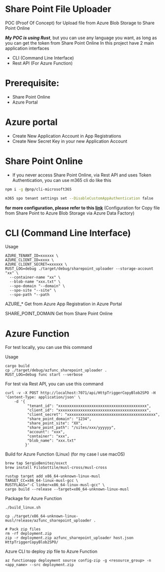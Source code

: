 # Share Point File Uploader

POC (Proof Of Concept) for Upload file from Azure Blob Storage to Share Point Online

**_My POC is using Rust_**, but you can use any language you want, as long as you can get the token from Share Point Online
In this project have 2 main application interfaces
- CLI (Command Line Interface)
- Rest API (For Azure Function)


# Prerequisite:
- Share Point Online
- Azure Portal

# Azure portal
- Create New Application Account in App Registrations
- Create New Secret Key in your new Application Account

# Share Point Online
- If you never access Share Point Online, via Rest API and uses Token Authentication, you can use m365 cli do like this
```bash
npm i -g @pnp/cli-microsoft365

m365 spo tenant settings set --DisableCustomAppAuthentication false
```


**for more configuration, please refer to this [link](https://www.syntera.ch/blog/2022/10/10/copy-files-from-sharepoint-to-blob-storage-using-azure-data-factory/)** (Configuration for Copy file from Share Point to Azure Blob Storage via Azure Data Factory)

# CLI (Command Line Interface) 
Usage
```
AZURE_TENANT_ID=xxxxxx \
AZURE_CLIENT_ID=xxxx \
AZURE_CLIENT_SECRET=xxxxxx \
RUST_LOG=debug ./target/debug/sharepoint_uploader --storage-account "xx" \
  --container-name "xx" \
  --blob-name "xxx.txt" \
  --spo-domain "--domain" \
  --spo-site "--site" \
  --spo-path "--path
```
AZURE_* Get from Azure App Registration in Azure Portal

SHARE_POINT_DOMAIN Get from Share Point Online


# Azure Function 
For test locally, you can use this command

Usage
```
cargo build
cp ./target/debug/azfunc_sharepoint_uploader .
RUST_LOG=debug func start --verbose
```

For test via Rest API, you can use this command
```
curl -v -X POST http://localhost:7071/api/HttpTriggerCopyBlob2SPO -H 'Content-Type: application/json' \
    -d '{
          "tenant_id": "xxxxxxxxxxxxxxxxxxxxxxxxxxxxxxxxxxxxxxxx",
          "client_id": "xxxxxxxxxxxxxxxxxxxxxxxxxxxxxxxxxxxxxxxx",
          "client_secret": "xxxxxxxxxxxxxxxxxxxxxxxxxxxxxxxxxxxxxxxx",
          "share_point_domain": "1234",
          "share_point_site": "XX",
          "share_point_path": "/sites/xxx/yyyyyy",
          "account": "xxx",
          "container": "xxx",
          "blob_name": "xxx.txt"
         }'
``` 
Build for Azure Function (Linux) (for my case I use macOS)
```
brew tap SergioBenitez/osxct
brew install FiloSottile/musl-cross/musl-cross
```

```
rustup target add x86_64-unknown-linux-musl
TARGET_CC=x86_64-linux-musl-gcc \
RUSTFLAGS="-C linker=x86_64-linux-musl-gcc" \
cargo build --release --target=x86_64-unknown-linux-musl
```

Package for Azure Function
```
./build_linux.sh

cp ./target/x86_64-unknown-linux-musl/release/azfunc_sharepoint_uploader .

# Pack zip files
rm -rf deployment.zip
zip -r deployment.zip azfunc_sharepoint_uploader host.json HttpTriggerCopyBlob2SPO/
```

Azure CLI to deploy zip file to Azure Function
```
az functionapp deployment source config-zip -g <resource_group> -n <app_name> --src deployment.zip
```
